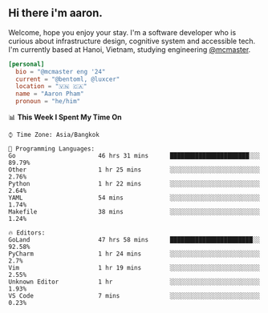 <h2><b>Hi there i'm aaron. </b></h2>

Welcome, hope you enjoy your stay. I'm a software developer who is curious about infrastructure design, cognitive system and accessible tech. I'm currently based at Hanoi, Vietnam, studying engineering [@mcmaster](https://www.mcmaster.ca/).

```toml
[personal]
  bio = "@mcmaster eng '24"
  current = "@bentoml, @luxcer"
  location = "🇻🇳 🇨🇦"
  name = "Aaron Pham"
  pronoun = "he/him"
```
<!--<img src="https://github-readme-stats.vercel.app/api?username=aarnphm&show_icons=true&count_private=true&theme=dark" height="170"/>-->
<!--<img src="https://github-readme-stats.vercel.app/api/top-langs/?username=aarnphm&layout=compact&hide=css&theme=dark" height="170" />-->


<!--START_SECTION:waka-->
📊 **This Week I Spent My Time On** 

```text
⌚︎ Time Zone: Asia/Bangkok

💬 Programming Languages: 
Go                       46 hrs 31 mins      ██████████████████████░░░   89.79% 
Other                    1 hr 25 mins        ░░░░░░░░░░░░░░░░░░░░░░░░░   2.76% 
Python                   1 hr 22 mins        ░░░░░░░░░░░░░░░░░░░░░░░░░   2.64% 
YAML                     54 mins             ░░░░░░░░░░░░░░░░░░░░░░░░░   1.74% 
Makefile                 38 mins             ░░░░░░░░░░░░░░░░░░░░░░░░░   1.24%

🔥 Editors: 
GoLand                   47 hrs 58 mins      ███████████████████████░░   92.58% 
PyCharm                  1 hr 24 mins        ░░░░░░░░░░░░░░░░░░░░░░░░░   2.7% 
Vim                      1 hr 19 mins        ░░░░░░░░░░░░░░░░░░░░░░░░░   2.55% 
Unknown Editor           1 hr                ░░░░░░░░░░░░░░░░░░░░░░░░░   1.93% 
VS Code                  7 mins              ░░░░░░░░░░░░░░░░░░░░░░░░░   0.23%

```


<!--END_SECTION:waka-->

<!--
**aarnphm/aarnphm** is a ✨ _special_ ✨ repository because its `README.md` (this file) appears on your GitHub profile.

Here are some ideas to get you started:

- 🔭 I’m currently working on ...
- 🌱 I’m currently learning ...
- 👯 I’m looking to collaborate on ...
- 🤔 I’m looking for help with ...
- 💬 Ask me about ...
- 📫 How to reach me: ...
- 😄 Pronouns: ...
- ⚡ Fun fact: ...
-->
